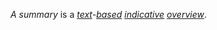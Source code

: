*A summary* is a *[text](https://github.com/gcassel/Modular-Organization-Terminology/blob/master/terms/text.md)-[based](https://github.com/gcassel/Modular-Organization-Terminology/blob/master/terms/base.md) [indicative](https://github.com/gcassel/Modular-Organization-Terminology/blob/master/terms/indicate.md) [overview](https://github.com/gcassel/Modular-Organization-Terminology/blob/master/terms/overview.md)*.
